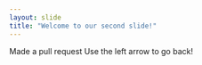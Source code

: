 ```yaml
---
layout: slide
title: "Welcome to our second slide!"
---
```

Made a pull request
Use the left arrow to go back!
